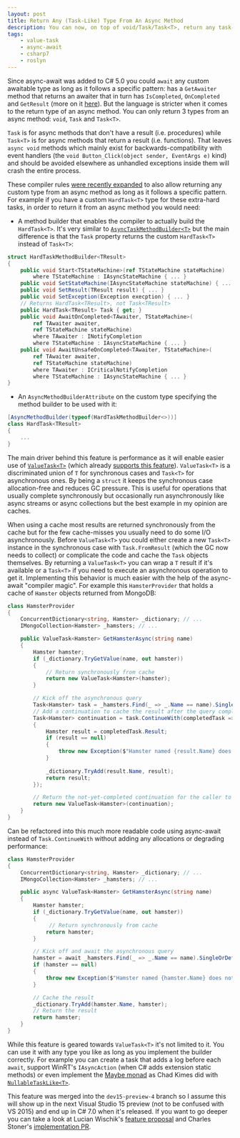 ```yaml
---
layout: post
title: Return Any (Task-Like) Type From An Async Method
description: You can now, on top of void/Task/Task<T>, return any task-like type from an async method (e.g. ValueTask). 
tags:
    - value-task
    - async-await
    - csharp7
    - roslyn
---
```


Since async-await was added to C# 5.0 you could `await` any custom awaitable type as long as it follows a specific pattern: has a `GetAwaiter` method that returns an awaiter that in turn has `IsCompleted`, `OnCompleted` and `GetResult` (more on it [here](http://stackoverflow.com/a/28236920/885318)). But the language is stricter when it comes to the return type of an async method. You can only return 3 types from an async method: `void`, `Task` and `Task<T>`.

`Task` is for async methods that don't have a result (i.e. procedures) while `Task<T>` is for async methods that return a result (i.e. functions). That leaves `async void` methods which mainly exist for backwards-compatibility with event handlers (the `void Button_Click(object sender, EventArgs e)` kind) and should be avoided elsewhere as unhandled exceptions inside them will crash the entire process.
<!--more-->

These compiler rules [were recently expanded](https://github.com/dotnet/roslyn/pull/12518) to also allow returning any custom type from an async method as long as it follows a specific pattern. For example if you have a custom `HardTask<T>` type for these extra-hard tasks, in order to return it from an async method you would need:

 - A method builder that enables the compiler to actually build the `HardTask<T>`. It's very similar to [`AsyncTaskMethodBuilder<T>`](http://referencesource.microsoft.com/#mscorlib/system/runtime/compilerservices/AsyncMethodBuilder.cs,5916df9e324fc0a1,references) but the main difference is that the `Task` property returns the custom `HardTask<T>` instead of `Task<T>`: 

```csharp
struct HardTaskMethodBuilder<TResult>
{
    public void Start<TStateMachine>(ref TStateMachine stateMachine)
        where TStateMachine : IAsyncStateMachine { ... }
    public void SetStateMachine(IAsyncStateMachine stateMachine) { ... }
    public void SetResult(TResult result) { ... }
    public void SetException(Exception execption) { ... }
    // Returns HardTask<TResult>, not Task<TResult>
    public HardTask<TResult> Task { get; }
    public void AwaitOnCompleted<TAwaiter, TStateMachine>(
        ref TAwaiter awaiter, 
        ref TStateMachine stateMachine)
        where TAwaiter : INotifyCompletion
        where TStateMachine : IAsyncStateMachine { ... }
    public void AwaitUnsafeOnCompleted<TAwaiter, TStateMachine>(
        ref TAwaiter awaiter,
        ref TStateMachine stateMachine) 
        where TAwaiter : ICriticalNotifyCompletion 
        where TStateMachine : IAsyncStateMachine { ... }
}
```

 - An `AsyncMethodBuilderAttribute` on the custom type specifying the method builder to be used with it:

```csharp
[AsyncMethodBuilder(typeof(HardTaskMethodBuilder<>))]
class HardTask<TResult>
{
    ...
}
```

The main driver behind this feature is performance as it will enable easier use of [`ValueTask<T>`](/2015/11/30/valuetask/) (which already [supports this feature](https://github.com/dotnet/corefx/pull/10201)). `ValueTask<T>` is a discriminated union of `T` for synchronous cases and `Task<T>` for asynchronous ones. By being a `struct` it keeps the synchronous case allocation-free and reduces GC pressure. This is useful for operations that usually complete synchronously but occasionally run asynchronously like async streams or async collections but the best example in my opinion are caches.

When using a cache most results are returned synchronously from the cache but for the few cache-misses you usually need to do some I/O asynchronously. Before `ValueTask<T>` you could either create a new `Task<T>` instance in the synchronous case with `Task.FromResult` (which the GC now needs to collect) or complicate the code and cache the `Task` objects themselves. By returning a `ValueTask<T>` you can wrap a `T` result if it's available or a `Task<T>` if you need to execute an asynchronous operation to get it. Implementing this behavior is much easier with the help of the async-await "compiler magic". For example this `HamsterProvider` that holds a cache of `Hamster` objects returned from MongoDB:    

```csharp
class HamsterProvider
{
    ConcurrentDictionary<string, Hamster> _dictionary; // ...
    IMongoCollection<Hamster> _hamsters; // ...

    public ValueTask<Hamster> GetHamsterAsync(string name)
    {
        Hamster hamster;
        if (_dictionary.TryGetValue(name, out hamster))
        {
            // Return synchronously from cache 
            return new ValueTask<Hamster>(hamster);
        }

        // Kick off the asynchronous query
        Task<Hamster> task = _hamsters.Find(_ => _.Name == name).SingleOrDefaultAsync();
        // Add a continuation to cache the result after the query completed
        Task<Hamster> continuation = task.ContinueWith(completedTask => 
        {
            Hamster result = completedTask.Result;
            if (result == null)
            {
                throw new Exception($"Hamster named {result.Name} does not exist.");
            }
        
            _dictionary.TryAdd(result.Name, result);
            return result;
        });

        // Return the not-yet-completed continuation for the caller to await
        return new ValueTask<Hamster>(continuation);
    }
}
```

Can be refactored into this much more readable code using async-await instead of `Task.ContinueWith` without adding any allocations or degrading performance:

```csharp
class HamsterProvider
{
    ConcurrentDictionary<string, Hamster> _dictionary; // ...
    IMongoCollection<Hamster> _hamsters; // ...

    public async ValueTask<Hamster> GetHamsterAsync(string name)
    {
        Hamster hamster;
        if (_dictionary.TryGetValue(name, out hamster))
        {
             // Return synchronously from cache 
            return hamster;
        }

        // Kick off and await the asynchronous query
        hamster = await _hamsters.Find(_ => _.Name == name).SingleOrDefaultAsync();
        if (hamster == null)
        {
            throw new Exception($"Hamster named {hamster.Name} does not exist.");
        }

        // Cache the result
        _dictionary.TryAdd(hamster.Name, hamster);
        // Return the result
        return hamster;
    }
}
```

While this feature is geared towards `ValueTask<T>` it's not limited to it. You can use it with any type you like as long as you implement the builder correctly. For example you can create a task that adds a log before each `await`, support WinRT's `IAsyncAction` (when C# adds extension static methods) or even implement the [Maybe monad](https://en.wikipedia.org/wiki/Monad_(functional_programming)#The_Maybe_monad) as Chad Kimes did with [`NullableTaskLike<T>`](https://github.com/ckimes89/arbitrary-async-return-nullable#nullable-tasklike).

This feature was merged into the `dev15-preview-4` branch so I assume this will show up in the next Visual Studio 15 preview (not to be confused with VS 2015) and end up in C# 7.0 when it's released. If you want to go deeper you can take a look at Lucian Wischik's [feature proposal](https://github.com/ljw1004/roslyn/blob/features/async-return/docs/specs/feature%20-%20arbitrary%20async%20returns.md) and Charles Stoner's [implementation PR](https://github.com/dotnet/roslyn/pull/12518).